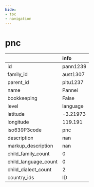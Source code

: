 ```yaml
---
hide:
- toc
- navigation
---
```

# pnc
|                      | info     |
|:---------------------|:---------|
| id                   | pann1239 |
| family_id            | aust1307 |
| parent_id            | pitu1237 |
| name                 | Pannei   |
| bookkeeping          | False    |
| level                | language |
| latitude             | -3.21973 |
| longitude            | 119.191  |
| iso639P3code         | pnc      |
| description          | nan      |
| markup_description   | nan      |
| child_family_count   | 0        |
| child_language_count | 0        |
| child_dialect_count  | 2        |
| country_ids          | ID       |